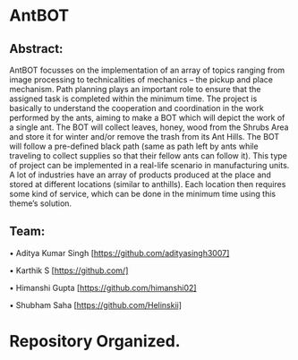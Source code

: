 # AntBOT

## Abstract:
AntBOT focusses on the implementation of an array of topics ranging from image processing to technicalities of mechanics – the pickup and place mechanism. Path planning plays an important role to ensure that the assigned task is completed within the minimum time. 
The project is basically to understand the cooperation and coordination in the work performed by the ants, aiming to make a BOT which will depict the work of a single ant. The BOT will collect leaves, honey, wood from the Shrubs Area and store it for winter and/or remove the trash from its Ant Hills. The BOT will follow a pre-defined black path (same as path left by ants while traveling to collect supplies so that their fellow ants can follow it).
This type of project can be implemented in a real-life scenario in manufacturing units. A lot of industries have an array of products produced at the place and stored at different locations (similar to anthills). Each location then requires some kind of service, which can be done in the minimum time using this theme’s solution.

## Team:

  • Aditya Kumar Singh [https://github.com/adityasingh3007]

  • Karthik S [https://github.com/]

  • Himanshi Gupta [https://github.com/himanshi02]

  • Shubham Saha [https://github.com/Helinskii]

# Repository Organized.